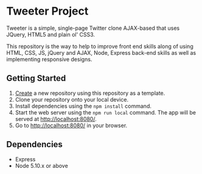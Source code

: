# Tweeter Project

Tweeter is a simple, single-page Twitter clone AJAX-based that uses JQuery, HTML5 and plain ol' CSS3.

This repository is the way to help to improve front end skills along of using HTML, CSS, JS, jQuery and AJAX, Node, Express back-end skills as well as implementing responsive designs.

## Getting Started

1. [Create](https://docs.github.com/en/repositories/creating-and-managing-repositories/creating-a-repository-from-a-template) a new repository using this repository as a template.
2. Clone your repository onto your local device.
3. Install dependencies using the `npm install` command.
3. Start the web server using the `npm run local` command. The app will be served at <http://localhost:8080/>.
4. Go to <http://localhost:8080/> in your browser.

## Dependencies

- Express
- Node 5.10.x or above
